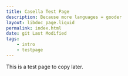 ```yaml
---
title: Casella Test Page
description: Because more languages = gooder
layout: libdoc_page.liquid
permalink: index.html
date: git Last Modified
tags:
    - intro
    - testpage
---
```


This is a test page to copy later.
